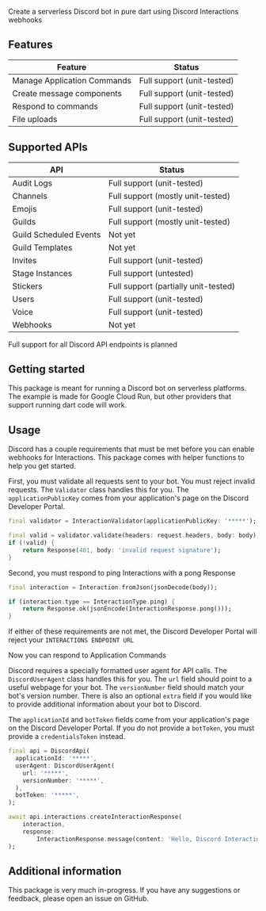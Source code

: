 Create a serverless Discord bot in pure dart using Discord Interactions webhooks

## Features
| Feature                     | Status                     |
| --------------------------- | -------------------------- |
| Manage Application Commands | Full support (unit-tested) |
| Create message components   | Full support (unit-tested) |
| Respond to commands         | Full support (unit-tested) |
| File uploads                | Full support (unit-tested) |

## Supported APIs
| API                    | Status                               |
| ---------------------- | ------------------------------------ |
| Audit Logs             | Full support (unit-tested)           |
| Channels               | Full support (mostly unit-tested)    |
| Emojis                 | Full support (unit-tested)           |
| Guilds                 | Full support (mostly unit-tested)    |
| Guild Scheduled Events | Not yet                              |
| Guild Templates        | Not yet                              |
| Invites                | Full support (unit-tested)           |
| Stage Instances        | Full support (untested)              |
| Stickers               | Full support (partially unit-tested) |
| Users                  | Full support (unit-tested)           |
| Voice                  | Full support (unit-tested)           |
| Webhooks               | Not yet                              |

Full support for all Discord API endpoints is planned

## Getting started
This package is meant for running a Discord bot on serverless platforms. The example is made for Google Cloud Run, but other providers that support running dart code will work.

## Usage
Discord has a couple requirements that must be met before you can enable webhooks for Interactions. This package comes with helper functions to help you get started.

First, you must validate all requests sent to your bot. You must reject invalid requests. The `Validator` class handles this for you. The `applicationPublicKey` comes from your application's page on the Discord Developer Portal.

```dart
final validator = InteractionValidator(applicationPublicKey: '*****');

final valid = validator.validate(headers: request.headers, body: body);
if (!valid) {
    return Response(401, body: 'invalid request signature');
}
```

Second, you must respond to ping Interactions with a pong Response

```dart
final interaction = Interaction.fromJson(jsonDecode(body));

if (interaction.type == InteractionType.ping) {
    return Response.ok(jsonEncode(InteractionResponse.pong()));
}
```

If either of these requirements are not met, the Discord Developer Portal will reject your `INTERACTIONS ENDPOINT URL`

Now you can respond to Application Commands

Discord requires a specially formatted user agent for API calls. The `DiscordUserAgent` class handles this for you.  The `url` field should point to a useful webpage for your bot. The `versionNumber` field should match your bot's version number. There is also an optional `extra` field if you would like to provide additional information about your bot to Discord.

The `applicationId` and `botToken` fields come from your application's page on the Discord Developer Portal. If you do not provide a `botToken`, you must provide a `credentialsToken` instead.

```dart
final api = DiscordApi(
  applicationId: '*****',
  userAgent: DiscordUserAgent(
    url: '*****',
    versionNumber: '*****',
  ),
  botToken: '*****',
);

await api.interactions.createInteractionResponse(
    interaction,
    response:
        InteractionResponse.message(content: 'Hello, Discord Interactions!'),
);
```

## Additional information
This package is very much in-progress. If you have any suggestions or feedback, please open an issue on GitHub.
